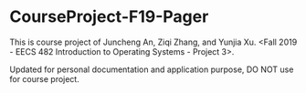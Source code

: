# CourseProject-F19-Pager

This is course project of Juncheng An, Ziqi Zhang, and Yunjia Xu. <Fall 2019 - EECS 482 Introduction to Operating Systems - Project 3>. 
  
Updated for personal documentation and application purpose, DO NOT use for course project.  
